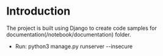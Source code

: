 # Introduction
The project is built using Django to create code samples for documentation(/notebook/documentation) folder.

  + Run: python3 manage.py runserver --insecure
